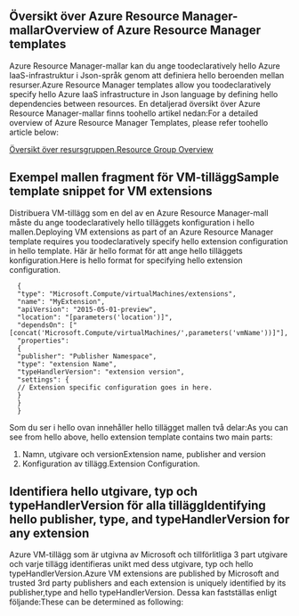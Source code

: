 ## <a name="overview-of-azure-resource-manager-templates"></a><span data-ttu-id="455c8-101">Översikt över Azure Resource Manager-mallar</span><span class="sxs-lookup"><span data-stu-id="455c8-101">Overview of Azure Resource Manager templates</span></span>
<span data-ttu-id="455c8-102">Azure Resource Manager-mallar kan du ange toodeclaratively hello Azure IaaS-infrastruktur i Json-språk genom att definiera hello beroenden mellan resurser.</span><span class="sxs-lookup"><span data-stu-id="455c8-102">Azure Resource Manager templates allow you toodeclaratively specify hello Azure IaaS infrastructure in Json language by defining hello dependencies between resources.</span></span> <span data-ttu-id="455c8-103">En detaljerad översikt över Azure Resource Manager-mallar finns toohello artikel nedan:</span><span class="sxs-lookup"><span data-stu-id="455c8-103">For a detailed overview of Azure Resource Manager Templates, please refer toohello article below:</span></span>

[<span data-ttu-id="455c8-104">Översikt över resursgruppen.</span><span class="sxs-lookup"><span data-stu-id="455c8-104">Resource Group Overview</span></span>](../articles/azure-resource-manager/resource-group-overview.md)

## <a name="sample-template-snippet-for-vm-extensions"></a><span data-ttu-id="455c8-105">Exempel mallen fragment för VM-tillägg</span><span class="sxs-lookup"><span data-stu-id="455c8-105">Sample template snippet for VM extensions</span></span>
<span data-ttu-id="455c8-106">Distribuera VM-tillägg som en del av en Azure Resource Manager-mall måste du ange toodeclaratively hello tilläggets konfiguration i hello mallen.</span><span class="sxs-lookup"><span data-stu-id="455c8-106">Deploying VM extensions as part of an Azure Resource Manager template requires you toodeclaratively specify hello extension configuration in hello template.</span></span>
<span data-ttu-id="455c8-107">Här är hello format för att ange hello tilläggets konfiguration.</span><span class="sxs-lookup"><span data-stu-id="455c8-107">Here is hello format for specifying hello extension configuration.</span></span>

      {
      "type": "Microsoft.Compute/virtualMachines/extensions",
      "name": "MyExtension",
      "apiVersion": "2015-05-01-preview",
      "location": "[parameters('location')]",
      "dependsOn": ["[concat('Microsoft.Compute/virtualMachines/',parameters('vmName'))]"],
      "properties":
      {
      "publisher": "Publisher Namespace",
      "type": "extension Name",
      "typeHandlerVersion": "extension version",
      "settings": {
      // Extension specific configuration goes in here.
      }
      }
      }

<span data-ttu-id="455c8-108">Som du ser i hello ovan innehåller hello tillägget mallen två delar:</span><span class="sxs-lookup"><span data-stu-id="455c8-108">As you can see from hello above, hello extension template contains two main parts:</span></span>

1. <span data-ttu-id="455c8-109">Namn, utgivare och version</span><span class="sxs-lookup"><span data-stu-id="455c8-109">Extension name, publisher and version</span></span>
2. <span data-ttu-id="455c8-110">Konfiguration av tillägg.</span><span class="sxs-lookup"><span data-stu-id="455c8-110">Extension Configuration.</span></span>

## <a name="identifying-hello-publisher-type-and-typehandlerversion-for-any-extension"></a><span data-ttu-id="455c8-111">Identifiera hello utgivare, typ och typeHandlerVersion för alla tillägg</span><span class="sxs-lookup"><span data-stu-id="455c8-111">Identifying hello publisher, type, and typeHandlerVersion for any extension</span></span>
<span data-ttu-id="455c8-112">Azure VM-tillägg som är utgivna av Microsoft och tillförlitliga 3 part utgivare och varje tillägg identifieras unikt med dess utgivare, typ och hello typeHandlerVersion.</span><span class="sxs-lookup"><span data-stu-id="455c8-112">Azure VM extensions are published by Microsoft and trusted 3rd party publishers and each extension is uniquely identified by its publisher,type and hello typeHandlerVersion.</span></span> <span data-ttu-id="455c8-113">Dessa kan fastställas enligt följande:</span><span class="sxs-lookup"><span data-stu-id="455c8-113">These can be determined as following:</span></span>  


